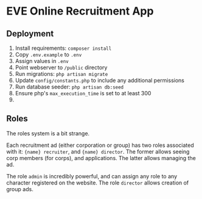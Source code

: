 # EVE Online Recruitment App

## Deployment
1. Install requirements: `composer install`
1. Copy `.env.example` to `.env`
1. Assign values in `.env`
1. Point webserver to `/public` directory
1. Run migrations: `php artisan migrate`
1. Update `config/constants.php` to include any additional permissions
1. Run database seeder: `php artisan db:seed`
1. Ensure php's `max_execution_time` is set to at least 300
1. 

## Roles
The roles system is a bit strange.

Each recruitment ad (either corporation or group) has two roles associated with it: `{name} recruiter`, and `{name}
director`. The former allows seeing corp members (for corps), and applications. The latter allows managing the ad.

The role `admin` is incredibly powerful, and can assign any role to any character registered on the website.
The role `director` allows creation of group ads.
